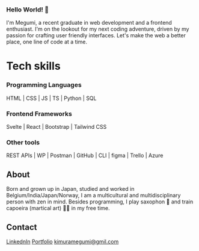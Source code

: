 ### Hello World! 👋

I'm Megumi, a recent graduate in web development and a frontend enthusiast. I'm on the lookout for my next coding adventure, driven by my passion for crafting user friendly interfaces. Let's make the web a better place, one line of code at a time.

# Tech skills

### Programming Languages
HTML | CSS | JS | TS | Python | SQL

### Frontend Frameworks
Svelte | React | Bootstrap | Tailwind CSS

### Other tools
REST APIs | WP | Postman | GitHub | CLI | figma | Trello | Azure

## About
Born and grown up in Japan, studied and worked in Belgium/India/Japan/Norway, I am a multicultural and multidisciplinary person with zen in mind. Besides programming, I play saxophon :saxophone: and train capoeira (martical art) :woman_cartwheeling: in my free time.

## Contact
[LinkednIn](https://www.linkedin.com/in/kimuramegumi/) 
[Portfolio](https://portfolio.megumi.no)
kimuramegumi@gmil.com




<!--
**MegumiKim/MegumiKim** is a ✨ _special_ ✨ repository because its `README.md` (this file) appears on your GitHub profile.

Here are some ideas to get you started:

- 🔭 I’m currently working on my personal mini projects.
Blog page: https://funny-boba-e7553f.netlify.app/

- 🌱 I’m currently learning Frontend Development at Noroff.

- 👯 I’m looking to collaborate on 
- 🤔 I’m looking for help with ...
- 💬 Ask me about ...
- 📫 How to reach me: 
https://www.linkedin.com/in/kimuramegumi/

- ⚡ Fun fact: I'm a capoeira martial artist :muscle:
-->
